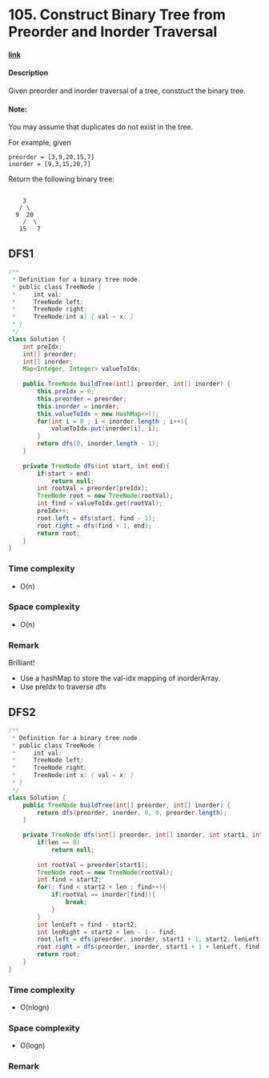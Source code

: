# 105. Construct Binary Tree from Preorder and Inorder Traversal

#### [link](https://leetcode.com/problems/construct-binary-tree-from-preorder-and-inorder-traversal/)

#### Description
Given preorder and inorder traversal of a tree, construct the binary tree.

#### Note:
You may assume that duplicates do not exist in the tree.

For example, given
```
preorder = [3,9,20,15,7]
inorder = [9,3,15,20,7]
```
Return the following binary tree:
```

    3
   / \
  9  20
    /  \
   15   7
```

## DFS1
```java
/**
 * Definition for a binary tree node.
 * public class TreeNode {
 *     int val;
 *     TreeNode left;
 *     TreeNode right;
 *     TreeNode(int x) { val = x; }
 * }
 */
class Solution {
    int preIdx;
    int[] preorder;
    int[] inorder;
    Map<Integer, Integer> valueToIdx;
    
    public TreeNode buildTree(int[] preorder, int[] inorder) {
        this.preIdx = 0;
        this.preorder = preorder;
        this.inorder = inorder;
        this.valueToIdx = new HashMap<>();
        for(int i = 0 ; i < inorder.length ; i++){
            valueToIdx.put(inorder[i], i);
        }
        return dfs(0, inorder.length - 1);
    }
    
    private TreeNode dfs(int start, int end){
        if(start > end)
            return null;
        int rootVal = preorder[preIdx];
        TreeNode root = new TreeNode(rootVal);
        int find = valueToIdx.get(rootVal);
        preIdx++;
        root.left = dfs(start, find - 1);
        root.right = dfs(find + 1, end);
        return root;
    }
}
```
### Time complexity
* O(n)
### Space complexity
* O(n)
### Remark
Brilliant! 
* Use a hashMap to store the val-idx mapping of inorderArray.
* Use preIdx to traverse dfs

## DFS2
```java
/**
 * Definition for a binary tree node.
 * public class TreeNode {
 *     int val;
 *     TreeNode left;
 *     TreeNode right;
 *     TreeNode(int x) { val = x; }
 * }
 */
class Solution {
    public TreeNode buildTree(int[] preorder, int[] inorder) {
        return dfs(preorder, inorder, 0, 0, preorder.length);
    }
    
    private TreeNode dfs(int[] preorder, int[] inorder, int start1, int start2, int len){
        if(len == 0)
            return null;
        
        int rootVal = preorder[start1];
        TreeNode root = new TreeNode(rootVal);
        int find = start2;
        for(; find < start2 + len ; find++){
            if(rootVal == inorder[find]){
                break;
            }
        }
        int lenLeft = find - start2;
        int lenRight = start2 + len - 1 - find;
        root.left = dfs(preorder, inorder, start1 + 1, start2, lenLeft);
        root.right = dfs(preorder, inorder, start1 + 1 + lenLeft, find + 1, lenRight);
        return root;
    }
}
```
### Time complexity
* O(nlogn)
### Space complexity
* O(logn)
### Remark